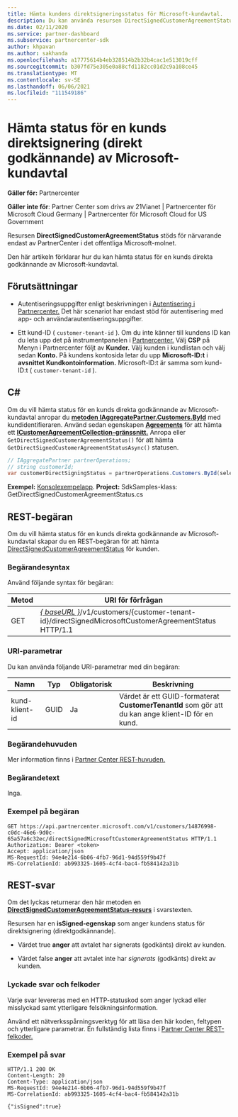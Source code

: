```yaml
---
title: Hämta kundens direktsigneringsstatus för Microsoft-kundavtal.
description: Du kan använda resursen DirectSignedCustomerAgreementStatus för att hämta status för en kunds direktsignering (direkt godkännande) av Microsoft-kundavtal.
ms.date: 02/11/2020
ms.service: partner-dashboard
ms.subservice: partnercenter-sdk
author: khpavan
ms.author: sakhanda
ms.openlocfilehash: a17775614b4eb328514b2b32b4cac1e513019cff
ms.sourcegitcommit: b307fd75e305e0a88cfd1182cc01d2c9a108ce45
ms.translationtype: MT
ms.contentlocale: sv-SE
ms.lasthandoff: 06/06/2021
ms.locfileid: "111549186"
---
```

# <a name="get-the-status-of-a-customers-direct-signing-direct-acceptance-of-microsoft-customer-agreement"></a>Hämta status för en kunds direktsignering (direkt godkännande) av Microsoft-kundavtal

**Gäller för:** Partnercenter

**Gäller inte för**: Partner Center som drivs av 21Vianet | Partnercenter för Microsoft Cloud Germany | Partnercenter för Microsoft Cloud for US Government

Resursen **DirectSignedCustomerAgreementStatus** stöds för närvarande endast av PartnerCenter i det offentliga Microsoft-molnet.

Den här artikeln förklarar hur du kan hämta status för en kunds direkta godkännande av Microsoft-kundavtal.

## <a name="prerequisites"></a>Förutsättningar

- Autentiseringsuppgifter enligt beskrivningen i [Autentisering i Partnercenter.](partner-center-authentication.md) Det här scenariot har endast stöd för autentisering med app- och användarautentiseringsuppgifter.

- Ett kund-ID ( `customer-tenant-id` ). Om du inte känner till kundens ID kan du leta upp det på instrumentpanelen i [Partnercenter.](https://partner.microsoft.com/dashboard) Välj **CSP** på Menyn i Partnercenter följt av **Kunder.** Välj kunden i kundlistan och välj sedan **Konto.** På kundens kontosida letar du upp **Microsoft-ID:t** i **avsnittet Kundkontoinformation.** Microsoft-ID:t är samma som kund-ID:t ( `customer-tenant-id` ).

## <a name="c"></a>C\#

Om du vill hämta status för en kunds direkta godkännande av Microsoft-kundavtal anropar du [**metoden IAggregatePartner.Customers.ById**](/dotnet/api/microsoft.store.partnercenter.customers.icustomercollection.byid) med kundidentifieraren. Använd sedan egenskapen [**Agreements**](/dotnet/api/microsoft.store.partnercenter.customers.icustomer.agreements) för att hämta ett [**ICustomerAgreementCollection-gränssnitt.**](/dotnet/api/microsoft.store.partnercenter.agreements.icustomeragreementcollection) Anropa eller `GetDirectSignedCustomerAgreementStatus()` för att hämta `GetDirectSignedCustomerAgreementStatusAsync()` statusen.

``` csharp
// IAggregatePartner partnerOperations;
// string customerId;
var customerDirectSigningStatus = partnerOperations.Customers.ById(selectedCustomerId).Agreements.GetDirectSignedCustomerAgreementStatus();
```

**Exempel:** [Konsolexempelapp](https://github.com/microsoft/Partner-Center-DotNet-Samples). **Project:** SdkSamples-klass: GetDirectSignedCustomerAgreementStatus.cs 

## <a name="rest-request"></a>REST-begäran

Om du vill hämta status för en kunds direkta godkännande av Microsoft-kundavtal skapar du en REST-begäran för att hämta [DirectSignedCustomerAgreementStatus](./customer-agreement-direct-sign-status-resource.md) för kunden.

### <a name="request-syntax"></a>Begärandesyntax

Använd följande syntax för begäran:

| Metod | URI för förfrågan                                                                                      |
|--------|--------------------------------------------------------------------------------------------------|
| GET    | [*\{ baseURL \}*](partner-center-rest-urls.md)/v1/customers/{customer-tenant-id}/directSignedMicrosoftCustomerAgreementStatus HTTP/1.1 |

### <a name="uri-parameters"></a>URI-parametrar

Du kan använda följande URI-parametrar med din begäran:

| Namn             | Typ | Obligatorisk | Beskrivning                                                                               |
|------------------|------|----------|-------------------------------------------------------------------------------------------|
| kund-klient-id | GUID | Ja | Värdet är ett GUID-formaterat **CustomerTenantId** som gör att du kan ange klient-ID för en kund. |

### <a name="request-headers"></a>Begärandehuvuden

Mer information finns i [Partner Center REST-huvuden.](headers.md)

### <a name="request-body"></a>Begärandetext

Inga.

### <a name="request-example"></a>Exempel på begäran

```http
GET https://api.partnercenter.microsoft.com/v1/customers/14876998-c0dc-46e6-9d0c-65a57a6c32ec/directSignedMicrosoftCustomerAgreementStatus HTTP/1.1
Authorization: Bearer <token>
Accept: application/json
MS-RequestId: 94e4e214-6b06-4fb7-96d1-94d559f9b47f
MS-CorrelationId: ab993325-1605-4cf4-bac4-fb584142a31b
```

## <a name="rest-response"></a>REST-svar

Om det lyckas returnerar den här metoden en [ **DirectSignedCustomerAgreementStatus-resurs**](./customer-agreement-direct-sign-status-resource.md) i svarstexten.

Resursen har en **isSigned-egenskap** som anger kundens status för direktsignering (direktgodkännande).

- Värdet true **anger** att avtalet har signerats (godkänts) direkt av kunden.

- Värdet false **anger** att avtalet inte har *signerats* (godkänts) direkt av kunden.

### <a name="response-success-and-error-codes"></a>Lyckade svar och felkoder

Varje svar levereras med en HTTP-statuskod som anger lyckad eller misslyckad samt ytterligare felsökningsinformation.

Använd ett nätverksspårningsverktyg för att läsa den här koden, feltypen och ytterligare parametrar. En fullständig lista finns i [Partner Center REST-felkoder.](error-codes.md)

### <a name="response-example"></a>Exempel på svar

```http
HTTP/1.1 200 OK
Content-Length: 20
Content-Type: application/json
MS-RequestId: 94e4e214-6b06-4fb7-96d1-94d559f9b47f
MS-CorrelationId: ab993325-1605-4cf4-bac4-fb584142a31b

{"isSigned":true}
```
